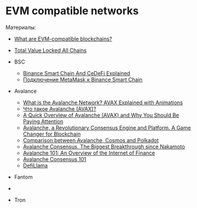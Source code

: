 # EVM compatible networks

Материалы:
* [What are EVM-compatible blockchains?](https://medium.com/eligma-blog/what-are-evm-compatible-blockchains-64f91c97038e)
* [Total Value Locked All Chains](https://defillama.com/chains/EVM)

* BSC
  - [Binance Smart Chain And CeDeFi Explained](https://www.youtube.com/watch?v=iJDoc0kvXLc)
  - [Подключение MetaMask к Binance Smart Chain](https://academy.binance.com/ru/articles/connecting-metamask-to-binance-smart-chain)
* Avalance
  - [What is the Avalanche Network? AVAX Explained with Animations](https://www.youtube.com/watch?v=CbM2jidEn0s)
  - [Что такое Avalanche (AVAX)?](https://forklog.com/cryptorium/chto-takoe-avalanche/)
  - [A Quick Overview of Avalanche (AVAX) and Why You Should Be Paying Attention](https://cryptoseq.medium.com/a-quick-overview-of-avalanche-avax-and-why-you-should-be-paying-attention-612278598da2)
  - [Avalanche, a Revolutionary Consensus Engine and Platform. A Game Changer for Blockchain](https://medium.com/avalanche-hub/avalanche-a-revolutionary-consensus-engine-and-platform-a-game-changer-for-blockchain-fdac008edc35)
  - [Comparison between Avalanche, Cosmos and Polkadot](https://medium.com/avalanche-hub/comparison-between-avalanche-cosmos-and-polkadot-a2a98f46c03b)
  - [Avalanche Consensus, The Biggest Breakthrough since Nakamoto](https://medium.com/avalanche-hub/avalanche-consensus-the-biggest-breakthrough-since-nakamoto-66e9917fd656)
  - [Avalanche 101: An Overview of the Internet of Finance](https://medium.com/avalabs/avalanche-101-an-overview-of-the-internet-of-finance-7cdc5a2bee46#407d)
  - [Avalanche Consensus 101](https://medium.com/avalancheavax/avalanche-consensus-101-99c68a3e3159)
  - [DefiLlama](https://defillama.com/chain/Avalanche)
* Fantom
* 
* Tron
